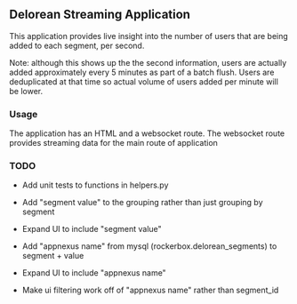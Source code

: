 ## Delorean Streaming Application

This application provides live insight into the number of users that are being added to each segment, per second. 

Note: although this shows up the the second information, users are actually added approximately every 5 minutes as part of a batch flush. Users are deduplicated at that time so actual volume of users added per minute will be lower.

### Usage

The application has an HTML and a websocket route. The websocket route provides streaming data for the main route of application

### TODO

- Add unit tests to functions in helpers.py

- Add "segment value" to the grouping rather than just grouping by segment
- Expand UI to include "segment value"

- Add "appnexus name" from mysql (rockerbox.delorean_segments) to segment + value
- Expand UI to include "appnexus name"

- Make ui filtering work off of "appnexus name" rather than segment_id
